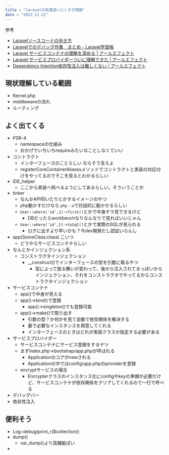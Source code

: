 ```yaml
---
title : "laravelの処理追いにくすぎ問題"
date : "2022-11-21"
---
```


参考
- [Laravelソースコードの歩き方](https://kore1server.com/326/Laravel)
- [Laravelでのデバッグ作業　まとめ - Laravel学習帳](https://laraweb.net/practice/4298/)
- [Laravel サービスコンテナの理解を深める | アールエフェクト](https://reffect.co.jp/laravel/laravel-service-container-understand)
- [Laravel サービスプロバイダーついに理解できた | アールエフェクト](https://reffect.co.jp/laravel/laravel-service-provider-understand)
- [Dependency Injection依存性注入は難しくない | アールエフェクト](https://reffect.co.jp/php/dependency-injection-is-not-difficult)

## 現状理解している範囲

- Kernel.php
- middlewareの流れ
- ルーティング

## よく出てくる

- PSR-4
  - namespaceの仕組み
  - おかげでいちいちrequireみたいなことしなくていい
- コントラクト
  - インターフェースのことらしい ならそう言えよ
  - registerCoreContainerAliasesメソッドでコントラクトと実装の対応付けをやってるのでそこを見るとわかるらしい
- IDE_helper
  - ここから実装へ飛べるようにしてあるらしい。そういうことか
- tinker
  - なんかAPI叩いたりとかするイメージのやつ
  - php動かすだけなら ``php -a``で対話的に動かせるらしい
  - ``User::where('id',1)->first()``とかで中身チラ見できるけど
    - DBだったらworkbenchなりなんなりで見ればいいじゃん
  - ``User::where('id',1)->toSql()``とかで実際のSQLが見られる
    - ログに出すより早いかも？今dev開発だし認証いらんし
- app(SomeClass:class) こいつ
  - どうやらサービスコンテナらしい
- なんとかインジェクション系
  - コンストラクタインジェクション
    - __construct()でインターフェースの型を引数に取るやつ
      - 型によって振る舞いが変わって、後から注入されてるっぽいからインジェクション、それをコンストラクタでやってるからコンストラクタインジェクション
- サービスコンテナ
  - app()で中身が見える
  - app()->bind()で登録
    - app()->singleton()でも登録可能
  - app()->make()で取り出す
    - 引数の型？か何かを見て自動で依存関係を解決する
    - 裏で必要なインスタンスを用意してくれる
    - インターフェースのときはどれが実装クラスか指定する必要がある
- サービスプロバイダー
  - サービスコンテナにサービス登録をするヤツ
  - まずindex.php→bootstrap/app.phpが呼ばれる
    - Applicationのコアがnewされる
    - Applicationの中ではconfig\app.phpのproviderを登録
  - encryptサービスの場合
    - Encrypterクラスのインスタンス化にconfigやkeyの準備が必要だけど、サービスコンテナが依存関係をクリアしてくれるので一行で呼べる
- デバッグバー
- 依存性注入

## 便利そう
- Log::debug(print_r($collection))
- dump()
  - var_dump()より高機能ぽい
- 